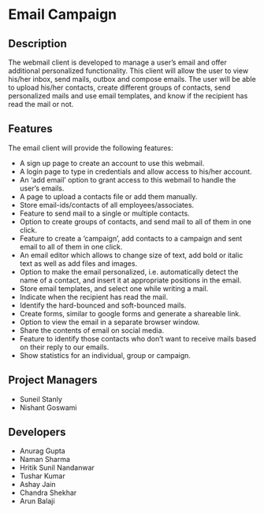 # Email Campaign

## Description
The webmail client is developed to manage a user’s email and offer additional personalized functionality. This client will allow the user to view his/her inbox, send mails, outbox and compose emails. The user will be able to upload his/her contacts, create different groups of contacts, send personalized mails and use email templates, and know if the recipient has read the mail or not.

## Features

The email client will provide the following features: 
<ul>
<li>A sign up page to create an account to use this webmail. </li>
<li>A login page to type in credentials and allow access to his/her account. </li>
<li>An ‘add email’ option to grant access to this webmail to handle the user’s emails. </li>
<li>A page to upload a contacts file or add them manually. </li>
<li>Store email-ids/contacts of all employees/associates. </li>
<li>Feature to send mail to a single or multiple contacts. </li>
<li>Option to create groups of contacts, and send mail to all of them in one click. </li>
<li>Feature to create a ‘campaign’, add contacts to a campaign and sent email to all of them in one click. </li>
<li>An email editor which allows to change size of text, add bold or italic text as well as add files and images. </li>
<li>Option to make the email personalized, i.e. automatically detect the name of a contact, and insert it at appropriate positions in the email. </li>
<li>Store email templates, and select one while writing a mail. </li>
<li>Indicate when the recipient has read the mail. </li>
<li>Identify the hard-bounced and soft-bounced mails. </li>
<li>Create forms, similar to google forms and generate a shareable link. </li>
<li>Option to view the email in a separate browser window. </li>
<li>Share the contents of email on social media. </li>
<li>Feature to identify those contacts who don’t want to receive mails based on their reply to our emails. </li>
<li>Show statistics for an individual, group or campaign.</li>
</ul>

## Project Managers
<ul>
<li>Suneil Stanly</li>
<li>Nishant Goswami</li>
</ul>

## Developers
<ul>
<li>Anurag Gupta</li>
<li>Naman Sharma</li>
<li>Hritik Sunil Nandanwar</li>
<li>Tushar Kumar</li>
<li>Ashay Jain</li>
<li>Chandra Shekhar</li>
<li>Arun Balaji</li>
</ul>
